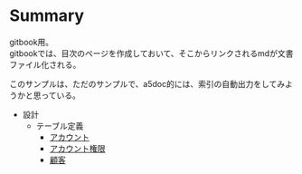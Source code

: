 # Summary

gitbook用。  
gitbookでは、目次のページを作成しておいて、そこからリンクされるmdが文書ファイル化される。

このサンプルは、ただのサンプルで、a5doc的には、索引の自動出力をしてみようかと思っている。

* 設計
    * テーブル定義
        * [アカウント](設計/テーブル定義/アカウント.md)
        * [アカウント権限](設計/テーブル定義/アカウント権限.md)
        * [顧客](設計/テーブル定義/顧客.md)

